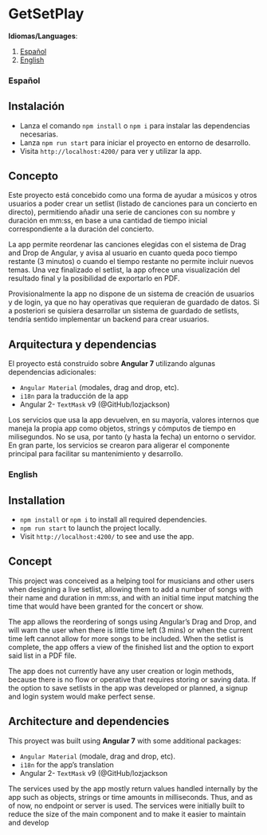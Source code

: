 # GetSetPlay

**Idiomas/Languages**:
1. [Español](#español)
2. [English](#english)


### Español

## Instalación
- Lanza el comando `npm install` o `npm i` para instalar las dependencias necesarias.
- Lanza `npm run start` para iniciar el proyecto en entorno de desarrollo. 
- Visita `http://localhost:4200/` para ver y utilizar la app.

## Concepto
Este proyecto está concebido como una forma de ayudar a músicos y otros usuarios a poder crear un setlist (listado de canciones para un concierto en directo), permitiendo añadir una serie de canciones con su nombre y duración en mm:ss, en base a una cantidad de tiempo inicial correspondiente a la duración del concierto. 

La app permite reordenar las canciones elegidas con el sistema de Drag and Drop de Angular, y avisa al usuario en cuanto queda poco tiempo restante (3 minutos) o cuando el tiempo restante no permite incluir nuevos temas. Una vez finalizado el setlist, la app ofrece una visualización del resultado final y la posibilidad de exportarlo en PDF.

Provisionalmente la app no dispone de un sistema de creación de usuarios y de login, ya que no hay operativas que requieran de guardado de datos. Si a posteriori se quisiera desarrollar un sistema de guardado de setlists, tendría sentido implementar un backend para crear usuarios.

## Arquitectura y dependencias
El proyecto está construido sobre **Angular 7** utilizando algunas dependencias adicionales:
- `Angular Material` (modales, drag and drop, etc).
- `i18n` para la traducción de la app
- Angular 2- `TextMask` v9 (@GitHub/lozjackson)

Los servicios que usa la app devuelven, en su mayoría, valores internos que maneja la propia app como objetos, strings y cómputos de tiempo en milisegundos. No se usa, por tanto (y hasta la fecha) un entorno o servidor. En gran parte, los servicios se crearon para aligerar el componente principal para facilitar su mantenimiento y desarrollo.


### English

## Installation
- `npm install` or `npm i` to install all required dependencies.
- `npm run start` to launch the project locally.
- Visit `http://localhost:4200/` to see and use the app.

## Concept
This project was conceived as a helping tool for musicians and other users when designing a live setlist, allowing them to add a number of songs with their name and duration in mm:ss, and with an initial time input matching the time that would have been granted for the concert or show. 

The app allows the reordering of songs using Angular’s Drag and Drop, and will warn the user when there is little time left (3 mins) or when the current time left cannot allow for more songs to be included. When the setlist is complete, the app offers a view of the finished list and the option to export said list in a PDF file.

The app does not currently have any user creation or login methods, because there is no flow or operative that requires storing or saving data. If the option to save setlists in the app was developed or planned, a signup and login system would make perfect sense.

## Architecture and dependencies
This proyect was built using **Angular 7** with some additional packages:
- `Angular Material` (modale, drag and drop, etc).
- `i18n` for the app’s translation
- Angular 2- `TextMask` v9 (@GitHub/lozjackson

The services used by the app mostly return values handled internally by the app such as objects, strings or time amounts in milliseconds. Thus, and as of now, no endpoint or server is used. The services were initially built to reduce the size of the main component and to make it easier to maintain and develop
